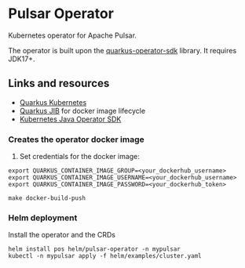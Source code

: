 # Pulsar Operator

Kubernetes operator for Apache Pulsar.

The operator is built upon the [quarkus-operator-sdk](https://quarkiverse.github.io/quarkiverse-docs/quarkus-operator-sdk/dev/index.html) library.
It requires JDK17+.

## Links and resources
* [Quarkus Kubernetes](https://quarkus.io/guides/deploying-to-kubernetes)
* [Quarkus JIB](https://quarkus.io/guides/container-image#container-image-options) for docker image lifecycle
* [Kubernetes Java Operator SDK](https://javaoperatorsdk.io/)

### Creates the operator docker image
1. Set credentials for the docker image: 
```
export QUARKUS_CONTAINER_IMAGE_GROUP=<your_dockerhub_username>
export QUARKUS_CONTAINER_IMAGE_USERNAME=<your_dockerhub_username>
export QUARKUS_CONTAINER_IMAGE_PASSWORD=<your_dockerhub_token>

make docker-build-push
```

### Helm deployment
Install the operator and the CRDs
```
helm install pos helm/pulsar-operator -n mypulsar
kubectl -n mypulsar apply -f helm/examples/cluster.yaml
```
